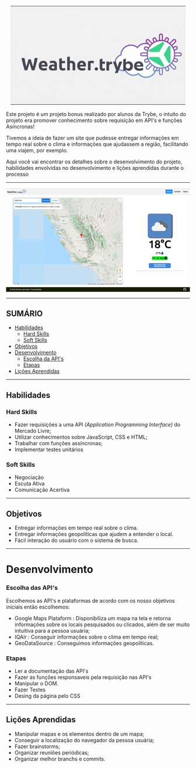 <p align="center"><img src="./logoGif.gif" alt="Weather trybe logo"></p>

Este projeto é um projeto bonus realizado por alunos da Trybe, o intuito do projeto era promover conhecimento sobre requisição em API's e funções Asíncronas!

Tivemos a ideia de fazer um site que pudesse entregar informações em tempo real sobre o clima e informações que ajudassem a região, facilitando uma viajem, por exemplo.

Aqui você vai encontrar os detalhes sobre o desenvolvimento do projeto, habilidades envolvidas no desenvolvimento e lições aprendidas durante o processo

---

<p align="center"><img src="./working.gif" alt="web site working"></p>


---

## SUMÁRIO

- [Habilidades](#habilidades)
  - [Hard Skills](#hard-skills)
  - [Soft Skills](#soft-skills)
- [Objetivos](#objetivos)
- [Desenvolvimento](#desenvolvimento)
  - [Escolha da API's](#escolha-das-apis)
  - [Etapas](#etapas)
- [Lições Aprendidas](#lições-aprendidas)

---

## Habilidades

### Hard Skills

- Fazer requisições a uma API *(Application Programming Interface)* do Mercado Livre;
- Utilizar conhecimentos sobre JavaScript, CSS e HTML;
- Trabalhar com funções assíncronas;
- Implementar testes unitários

### Soft Skills

- Negociação
- Escuta Ativa
- Comunicação Acertiva

---

## Objetivos

- Entregar informações em tempo real sobre o clima.
- Entregar informações geopolíticas que ajudem a entender o local.
- Fácil interação do usuário com o sistema de busca.

---

# Desenvolvimento

### Escolha das API's

Escolhemos as API's e plataformas de acordo com os nosso objetivos iniciais então escolhemos:

- Google Maps Plataform : Disponibiliza um mapa na tela e retorna informações sobre os locais pesquisados ou clicados, além de ser muito intuitiva para a pessoa usuária;
- IQAir : Conseguir informações sobre o clima em tempo real;
- GeoDataSource : Conseguimos informações geopolíticas.

### Etapas

- Ler a documentação das API's
- Fazer as funções responsaveis pela requisição nas API's
- Manipular o DOM.
- Fazer Testes
- Desing da página pelo CSS

---

## Lições Aprendidas

- Manipular mapas e os elementos dentro de um mapa;
- Conseguir a localização do navegador da pessoa usuária;
- Fazer brainstorms;
- Organizar reuniões periódicas;
- Organizar melhor branchs e commits.
